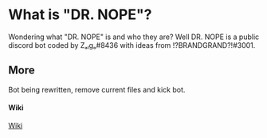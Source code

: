 # What is "DR. NOPE"?
Wondering what "DR. NOPE" is and who they are?
Well DR. NOPE is a public discord bot coded by Zₐₗgₒ#8436 with ideas from !?BRANDGRAND?!#3001.

## More
Bot being rewritten, remove current files and kick bot.

#### Wiki

<a href="https://github.com/house-of-balance/DR.-NOPE/wiki">Wiki</a>
